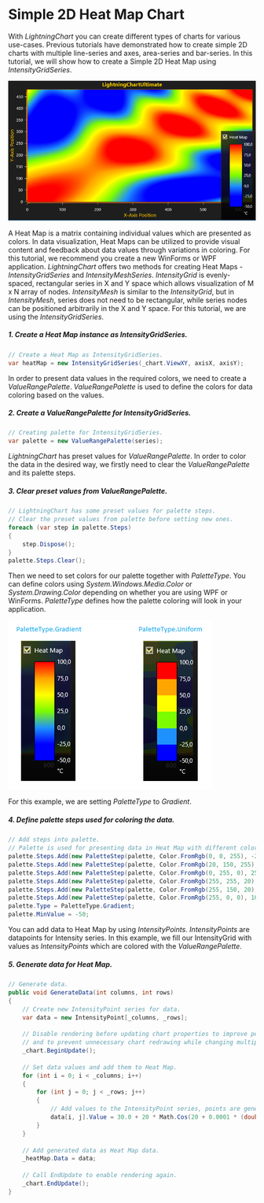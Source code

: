 # Simple 2D Heat Map Chart

With *LightningChart* you can create different types of charts for various use-cases. Previous tutorials have demonstrated how to create simple 2D charts with multiple line-series and axes, area-series and bar-series. In this tutorial, we will show how to create a Simple 2D Heat Map using *IntensityGridSeries*.

![](./assets/chart-heatmap-2d-winforms-wpf.PNG)

A Heat Map is a matrix containing individual values which are presented as colors. In data visualization, Heat Maps can be utilized to provide visual content and feedback about data values through variations in coloring. For this tutorial, we recommend you create a new WinForms or WPF application. *LightningChart* offers two methods for creating Heat Maps - *IntensityGridSeries* and *IntensityMeshSeries*. *IntensityGrid* is evenly-spaced, rectangular series in X and Y space which allows visualization of M x N array of nodes. *IntensityMesh* is similar to the *IntensityGrid*, but in *IntensityMesh*, series does not need to be rectangular, while series nodes can be positioned arbitrarily in the X and Y space. For this tutorial, we are using the *IntensityGridSeries*.

##### 1. Create a Heat Map instance as IntensityGridSeries.

```csharp
// Create a Heat Map as IntensityGridSeries.
var heatMap = new IntensityGridSeries(_chart.ViewXY, axisX, axisY);
```
In order to present data values in the required colors, we need to create a *ValueRangePalette*. *ValueRangePalette* is used to define the colors for data coloring based on the values.

##### 2. Create a ValueRangePalette for IntensityGridSeries.

```csharp
// Creating palette for IntensityGridSeries.
var palette = new ValueRangePalette(series);
```
*LightningChart* has preset values for *ValueRangePalette*. In order to color the data in the desired way, we firstly need to clear the *ValueRangePalette* and its palette steps.


##### 3. Clear preset values from ValueRangePalette.

```csharp
// LightningChart has some preset values for palette steps.
// Clear the preset values from palette before setting new ones.
foreach (var step in palette.Steps)
{
    step.Dispose();
}
palette.Steps.Clear();
```

Then we need to set colors for our palette together with *PaletteType*. You can define colors using *System.Windows.Media.Color* or *System.Drawing.Color* depending on whether you are using WPF or WinForms. *PaletteType* defines how the palette coloring will look in your application.

![](./assets/chart-heatmap-legendbox-2d-winforms-wpf.png)

For this example, we are setting *PaletteType* to *Gradient*.

##### 4. Define palette steps used for coloring the data.

```csharp
// Add steps into palette. 
// Palette is used for presenting data in Heat Map with different colors based on their value.
palette.Steps.Add(new PaletteStep(palette, Color.FromRgb(0, 0, 255), -25));
palette.Steps.Add(new PaletteStep(palette, Color.FromRgb(20, 150, 255), 0));
palette.Steps.Add(new PaletteStep(palette, Color.FromRgb(0, 255, 0), 25));
palette.Steps.Add(new PaletteStep(palette, Color.FromRgb(255, 255, 20), 50));
palette.Steps.Add(new PaletteStep(palette, Color.FromRgb(255, 150, 20), 75));
palette.Steps.Add(new PaletteStep(palette, Color.FromRgb(255, 0, 0), 100));
palette.Type = PaletteType.Gradient;
palette.MinValue = -50;
```

You can add data to Heat Map by using *IntensityPoints*. *IntensityPoints* are datapoints for Intensity series. In this example, we fill our IntensityGrid with values as *IntensityPoints* which are colored with the *ValueRangePalette*.

##### 5. Generate data for Heat Map.

```csharp
// Generate data.
public void GenerateData(int columns, int rows)
{
    // Create new IntensityPoint series for data.
    var data = new IntensityPoint[_columns, _rows];

    // Disable rendering before updating chart properties to improve performance
    // and to prevent unnecessary chart redrawing while changing multiple properties.
    _chart.BeginUpdate();

    // Set data values and add them to Heat Map.
    for (int i = 0; i < _columns; i++)
    {
        for (int j = 0; j < _rows; j++)
        {
            // Add values to the IntensityPoint series, points are generated by using following function.
            data[i, j].Value = 30.0 + 20 * Math.Cos(20 + 0.0001 * (double)(i * j)) + 70.0 * Math.Cos((double)(j - i) * 0.01);
        }
    }

    // Add generated data as Heat Map data.
    _heatMap.Data = data;

    // Call EndUpdate to enable rendering again.
    _chart.EndUpdate();
}
```
